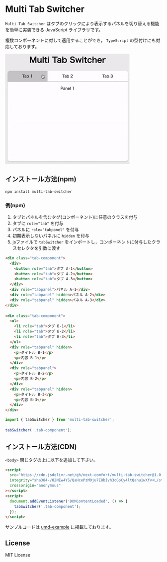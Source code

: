 # Multi Tab Switcher

`Multi Tab Switcher` はタブのクリックにより表示するパネルを切り替える機能を簡単に実装できる JavaScript ライブラリです。

複数コンポーネントに対して適用することができ， `TypeScript` の型付けにも対応しております。

![sample-gif](/umd-example/sample.gif)

## インストール方法(npm)

```bash
npm install multi-tab-switcher
```

### 例(npm)

1. タブとパネルを含むタグ(コンポーネント)に任意のクラスを付与
2. タブに `role="tab"` を付与
3. パネルに `role="tabpanel"` を付与
4. 初期表示しないパネルに `hidden` を付与
5. jsファイルで `tabSwitcher` をインポートし，コンポーネントに付与したクラスセレクタを引数に渡す

```html
<div class="tab-component">
  <div>
    <button role="tab">タブ A-1</button>
    <button role="tab">タブ A-2</button>
    <button role="tab">タブ A-3</button>
  </div>
  <div role="tabpanel">パネル A-1</div>
  <div role="tabpanel" hidden>パネル A-2</div>
  <div role="tabpanel" hidden>パネル A-3</div>
</div>

<div class="tab-component">
  <ul>
    <li role="tab">タブ B-1</li>
    <li role="tab">タブ B-2</li>
    <li role="tab">タブ B-3</li>
  </ul>
  <div role="tabpanel" hidden>
    <p>タイトル B-1</p>
    <p>内容 B-1</p>
  </div>
  <div role="tabpanel">
    <p>タイトル B-2</p>
    <p>内容 B-2</p>
  </div>
  <div role="tabpanel" hidden>
    <p>タイトル B-3</p>
    <p>内容 B-3</p>    
  </div>
</div>
```

```js
import { tabSwitcher } from 'multi-tab-switcher';

tabSwitcher('.tab-component');
```

## インストール方法(CDN)

`<body>` 閉じタグの上に以下を追加して下さい。

```html
<script
  src="https://cdn.jsdelivr.net/gh/next-comfort/multi-tab-switcher@1.0.1/dist/tab-switcher-umd.min.js"
  integrity="sha384-/82NEw4YS/QaHcePzM0ju7E8bIvh3cGpCy4ltQanu1wXfv+L/stpAhvBqmMxHyQ2"
  crossorigin="anonymous"
></script>
<script>
  document.addEventListener('DOMContentLoaded', () => {
    tabSwitcher('.tab-component');
  });
</script>
```

サンプルコードは [umd-example](/umd-example/) に掲載しております。

## License

MIT License